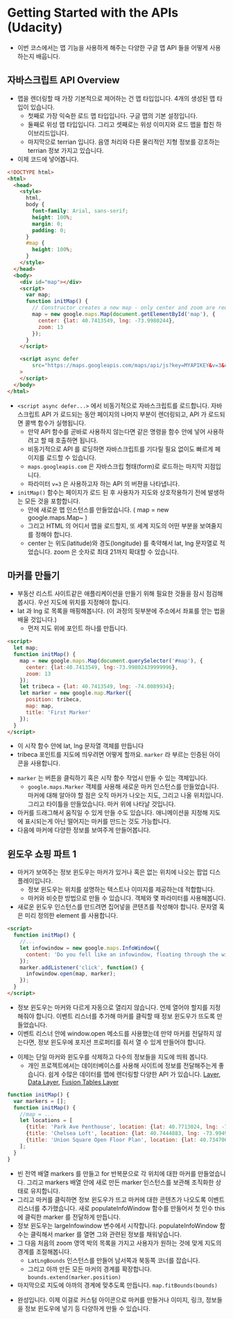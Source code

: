 # Getting Started with the APIs (Udacity)
- 이번 코스에서는 맵 기능을 사용하게 해주는 다양한 구글 맵 API 들을 어떻게 사용하는지 배웁니다.

## 자바스크립트 API Overview
- 맵을 렌더링할 때 가장 기본적으로 제어하는 건 맵 타입입니다. 4개의 생성된 맵 타입이 있습니다.
  + 첫째로 가장 익숙한 로드 맵 타입입니다. 구글 맵의 기본 설정입니다.
  + 둘째로 위성 맵 타입입니다. 그리고 셋째로는 위성 이미지와 로드 맵을 합친 하이브리드입니다.
  + 마지막으로 terrian 입니다. 음영 처리와 다른 물리적인 지형 정보를 강조하는 terrian 정보 가지고 있습니다.
- 이제 코드에 넣어봅니다.
```HTML
<!DOCTYPE html>
<html>
  <head>
    <style>
      html,
      body {
        font-family: Arial, sans-serif;
        height: 100%;
        margin: 0;
        padding: 0;
      }
      #map {
        height: 100%;
      }
    </style>
  </head>
  <body>
    <div id="map"></div>
    <script>
      var map;
      function initMap() {
        // Constructor creates a new map - only center and zoom are required.
        map = new google.maps.Map(document.getElementById('map'), {
          center: {lat: 40.7413549, lng: -73.9980244},
          zoom: 13
        });
      }
    </script>

    <script async defer
        src="https://maps.googleapis.com/maps/api/js?key=MYAPIKEY&v=3&callback=initMap"
    >
    </script>
  </body>
</html>
```
- `<script async defer...>` 에서 비동기적으로 자바스크립트를 로드합니다. 자바스크립트 API 가 로드되는 동안 페이지의 나머지 부분이 렌더링되고, API 가 로드되면 콜백 함수가 실행됩니다.
  + 만약 API 함수를 곧바로 사용하지 않는다면 같은 명령을 함수 안에 넣어 사용하려고 할 때 호출하면 됩니다.
  + 비동기적으로 API 를 로딩하면 자바스크립트를 기다릴 필요 없이도 빠르게 페이지를 로드할 수 있습니다.
  + `maps.googleapis.com` 은 자바스크립 형태(form)로 로드하는 마지막 지점입니다.
  + 파라미터 `v=3` 은 사용하고자 하는 API 의 버젼을 나타냅니다.
- `initMap()` 함수는 페이지가 로드 된 후 사용자가 지도와 상호작용하기 전에 발생하는 모든 것을 포함합니다.
  + 안에 새로운 맵 인스턴스를 만들었습니다. ( map = new google.maps.Map~ )
  + 그리고 HTML 의 어디서 맵을 로드할지, 또 세계 지도의 어떤 부분을 보여줄지를 정해야 합니다.
  + center 는 위도(latitude)와 경도(longitude) 를 축약해서 lat, lng 문자열로 적었습니다. zoom 은 숫자로 최대 21까지 확대할 수 있습니다.

## 마커를 만들기
- 부동산 리스트 사이트같은 애플리케이션을 만들기 위해 필요한 것들을 잠시 점검해 봅시다. 우선 지도에 위치를 지정해야 합니다.
- lat 과 lng 로 목록을 매핑해봅니다. (이 과정의 뒷부분에 주소에서 좌표를 얻는 법을 배울 것입니다.)
  + 먼저 지도 위에 포인트 하나를 만듭니다.
```HTML
<script>
  let map;
  function initMap() {
    map = new google.maps.Map(document.querySelector('#map'), {
      center: {lat:40.7413549, lng:-73.99802439999996},
      zoom: 13
    });
    let tribeca = {lat: 40.7413549, lng: -74.0089934};
    let marker = new google.map.Marker({
      position: tribeca,
      map: map,
      title: 'First Marker'
    });
  }
</script>
```
  + 이 시작 함수 안에 lat, lng 문자열 객체를 만듭니다
  + tribeca 포인트를 지도에 띄우려면 어떻게 할까요. `marker` 라 부르는 인증된 아이콘을 사용합니다.
- `marker` 는 버튼을 클릭하기 혹은 시작 함수 작업시 만들 수 있는 객체입니다.
  + `google.maps.Marker` 객체를 사용해 새로운 마커 인스턴스를 만들었습니다. 마커에 대해 알아야 할 점은 오직 마커가 나오는 지도, 그리고 나올 위치입니다. 그리고 타이틀을 만들었습니다. 마커 위에 나타날 것입니다.
- 마커를 드래그해서 움직일 수 있게 만들 수도 있습니다. 애니메이션을 지정해 지도에 표시되는게 아닌 떨어지는 마커를 만드는 것도 가능합니다.
- 다음에 마커에 다양한 정보를 보여주게 만들어봅니다.

## 윈도우 쇼핑 파트 1
- 마커가 보여주는 정보 윈도우는 마커가 있거나 혹은 없는 위치에 나오는 팝업 디스플레이입니다.
  + 정보 윈도우는 위치를 설명하는 텍스트나 이미지를 제공하는데 적합합니다.
  + 마커와 비슷한 방법으로 만들 수 있습니다. 객체와 몇 파라미터를 사용해봅니다.
- 새로운 윈도우 인스턴스를 만드려면 집어넣을 콘텐츠를 작성해야 합니다. 문자열 혹은 미리 정의한 element 를 사용합니다.
```HTML
<script>
  function initMap() {
    //...
    let infowindow = new google.maps.InfoWindow({
      content: 'Do you fell like an infowindow, floating through the wind,' + ' ready to start again?'
    });
    marker.addListener('click', function() {
      infowindow.open(map, marker);
    });
  }
</script>
```
  + 정보 윈도우는 마커와 다르게 자동으로 열리지 않습니다. 언제 열어야 할지를 지정해줘야 합니다. 이벤트 리스너를 추가해 마커를 클릭할 때 정보 윈도우가 뜨도록 만들었습니다.
  + 이벤트 리스너 안에 window.open 메소드를 사용했는데 만약 마커를 전달하지 않는다면, 정보 윈도우에 포지션 프로퍼티를 줘서 열 수 있게 만들어야 합니다.
- 이제는 단일 마커와 윈도우를 삭제하고 다수의 정보들을 지도에 띄워 봅니다.
  + 개인 프로젝트에서는 데이터베이스를 사용해 사이트에 정보를 전달해주는게 좋습니다. 쉽게 수많은 데이터를 맵에 렌더링할 다양한 API 가 있습니다. [Layer](https://developers.google.com/maps/documentation/javascript/layers), [Data Layer](https://developers.google.com/maps/documentation/javascript/datalayer), [Fusion Tables Layer](https://developers.google.com/maps/documentation/javascript/fusiontableslayer)
```javascript
function initMap() {
  var markers = [];
  function initMap() {
    //map = ...
    let locations = [
      {title: 'Park Ave Penthouse', location: {lat: 40.7713024, lng: -73.963293}},
      {title: 'Chelsea Loft', location: {lat: 40.7444883, lng: -73.9949465}},
      {title: 'Union Square Open Floor Plan', location: {lat: 40.7347062, lng: -73.9895759}}
    ];
  }
}
```
  + 빈 전역 배열 markers 를 만들고 for 반복문으로 각 위치에 대한 마커를 만들었습니다. 그리고 markers 배열 안에 새로 만든 marker 인스턴스를 보관해 조직화한 상태로 유지합니다.
  + 그리고 마커를 클릭하면 정보 윈도우가 뜨고 마커에 대한 콘텐츠가 나오도록 이벤트 리스너를 추가했습니다. 새로 populateInfoWindow 함수를 만들어서 첫 인수 this 에 클릭한 marker 를 전달하게 만듭니다.
  + 정보 윈도우는 largeInfowindow 변수에서 시작합니다. populateInfoWindow 함수는 클릭해서 marker 를 열면 그와 관련된 정보를 채워넣습니다.
  + 그 다음 처음의 zoom 영역 박의 목록을 가지고 사용자가 원하는 것에 맞게 지도의 경계를 조절해봅니다.
    + `LatLngBounds` 인스턴스를 만들어 남서쪽과 북동쪽 코너를 잡습니다.
    + 그리고 아까 만든 모든 마커의 경계를 확장합니다. `bounds.extend(marker.position)`
  + 마지막으로 지도에 아까의 경계에 맞추도록 만듭니다. `map.fitBounds(bounds)`
- 완성입니다. 이제 이걸로 커스텀 아이콘으로 마커를 만들거나 이미지, 링크, 정보들을 정보 윈도우에 넣기 등 다양하게 만들 수 있습니다.
